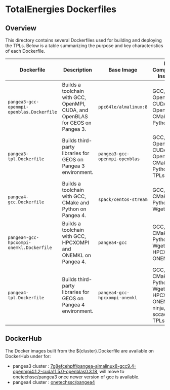 # TotalEnergies Dockerfiles

## Overview

This directory contains several Dockerfiles used for building and deploying the TPLs.
Below is a table summarizing the purpose and key characteristics of each Dockerfile.

| Dockerfile                               | Description                                                                   | Base Image                    | Key Components Installed                                             |
|------------------------------------------|-------------------------------------------------------------------------------|-------------------------------|----------------------------------------------------------------------|
| `pangea3-gcc-openmpi-openblas.Dockerfile`| Builds a toolchain with GCC, OpenMPI, CUDA, and OpenBLAS for GEOS on Pangea 3.| `ppc64le/almalinux:8`         | GCC, OpenMPI, CUDA, OpenBLAS, CMake, Python3.8                       |
| `pangea3-tpl.Dockerfile`                 | Builds third-party libraries for GEOS on Pangea 3 environment.                | `pangea3-gcc-openmpi-openblas`| GCC, OpenMPI, CUDA, OpenBLAS, CMake, Python3.8, TPLs                 |
| `pangea4-gcc.Dockerfile`                 | Builds a toolchain with GCC, CMake and Python on Pangea 4.                    | `spack/centos-stream`         | GCC, CMake, Python3.11, Wget                                         |
| `pangea4-gcc-hpcxompi-onemkl.Dockerfile` | Builds a toolchain with GCC, HPCXOMPI and ONEMKL on Pangea 4.                 | `pangea4-gcc`                 | GCC, CMake, Python3.11, Wget, HPCXOMPI, ONEMKL                       |
| `pangea4-tpl.Dockerfile`                 | Builds third-party libraries for GEOS on Pangea 4 environment.                | `pangea4-gcc-hpcxompi-onemkl` | GCC, CMake, Python3.11, Wget, HPCXOMPI, ONEMKL, ninja, sccache, TPLs |

## DockerHub

The Docker images built from the ${cluster}.Dockerfile are available on DockerHub under for:
  - pangea3 cluster : [7g8efcehpff/pangea-almalinux8-gcc9.4-openmpi4.1.2-cuda11.5.0-openblas0.3.18](https://hub.docker.com/r/7g8efcehpff/pangea-almalinux8-gcc9.4-openmpi4.1.2-cuda11.5.0-openblas0.3.18), will move to onetechssc/pangea3 once newer version of gcc is available.
  - pangea4 cluster : [onetechssc/pangea4](https://hub.docker.com/r/onetechssc/pangea4)
